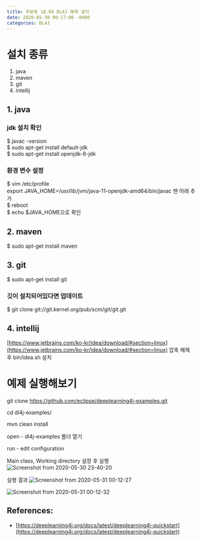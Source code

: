 ```yaml
---
title: 우분투 18.04 DL4J 예제 설치
date: 2020-05-30 00:17:00 -0400
categories: DL4J
---
```


# 설치 종류
1. java
2. maven
3. git
4. intellij

## 1. java

### jdk 설치 확인

$ javac -version  
$ sudo apt-get install default-jdk  
$ sudo apt-get install openjdk-8-jdk  

### 환경 변수 설정

$ vim /etc/profile  
export JAVA_HOME=/usr/lib/jvm/java-11-openjdk-amd64/bin/javac 맨 아래 추가  
$ reboot  
$ echo $JAVA_HOME으로 확인  

## 2. maven
$ sudo apt-get install maven

## 3. git
$ sudo apt-get install git

### 깃이 설치되어있다면 업데이트

$ git clone git://git.kernel.org/pub/scm/git/git.git

## 4. intellij
[https://www.jetbrains.com/ko-kr/idea/download/#section=linux](https://www.jetbrains.com/ko-kr/idea/download/#section=linux)
압축 해제 후 bin/idea.sh 설치

# 예제 실행해보기
git clone https://github.com/eclipse/deeplearning4j-examples.git

cd dl4j-examples/

mvn clean install

open - dl4j-examples 폴더 열기

run - edit configuration

 Main class, Working directory 설정 후 실행
![Screenshot from 2020-05-30 23-40-20](https://user-images.githubusercontent.com/51734550/83331787-24f42280-a2d3-11ea-93ea-c99fb8399437.png)

실행 결과
![Screenshot from 2020-05-31 00-12-27](https://user-images.githubusercontent.com/51734550/83331892-74d2e980-a2d3-11ea-9056-79e12dbff799.png)

![Screenshot from 2020-05-31 00-12-32](https://user-images.githubusercontent.com/51734550/83331893-76041680-a2d3-11ea-985f-9eb6b8ed6e41.png)

## References:

-   [https://deeplearning4j.org/docs/latest/deeplearning4j-quickstart](https://deeplearning4j.org/docs/latest/deeplearning4j-quickstart)
<!--stackedit_data:
eyJoaXN0b3J5IjpbLTEzMjY5MTcyMjUsMTg4MjMwNDIwMCwtMT
I0MzI1MTM4NF19
-->